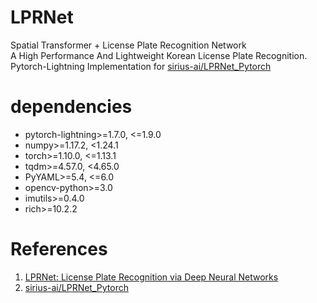 # LPRNet
Spatial Transformer + License Plate Recognition Network \
A High Performance And Lightweight Korean License Plate Recognition.\
Pytorch-Lightning Implementation for [sirius-ai/LPRNet_Pytorch](https://github.com/sirius-ai/LPRNet_Pytorch)

# dependencies
* pytorch-lightning>=1.7.0, <=1.9.0
* numpy>=1.17.2, <1.24.1
* torch>=1.10.0, <=1.13.1
* tqdm>=4.57.0, <4.65.0
* PyYAML>=5.4, <=6.0
* opencv-python>=3.0
* imutils>=0.4.0
* rich>=10.2.2

# References
1. [LPRNet: License Plate Recognition via Deep Neural Networks](https://arxiv.org/abs/1806.10447v1)
2. [sirius-ai/LPRNet_Pytorch](https://github.com/sirius-ai/LPRNet_Pytorch)
